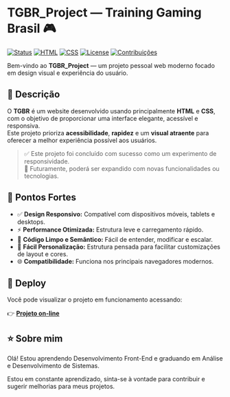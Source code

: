 # TGBR_Project — Training Gaming Brasil 🎮

[![Status](https://img.shields.io/badge/status-conclu%C3%ADdo-brightgreen)](https://github.com/Myoui-sys/TGBR_Project)
[![HTML](https://img.shields.io/badge/HTML-5-orange?logo=html5)](https://developer.mozilla.org/en-US/docs/Web/HTML)
[![CSS](https://img.shields.io/badge/CSS-3-blue?logo=css3)](https://developer.mozilla.org/en-US/docs/Web/CSS)
[![License](https://img.shields.io/badge/license-MIT-green)](LICENSE)
[![Contribuições](https://img.shields.io/badge/contribui%C3%A7%C3%B5es-bem--vindas-brightgreen)](https://github.com/Myoui-sys/TGBR_Project/issues)

Bem-vindo ao **TGBR_Project** — um projeto pessoal web moderno focado em design visual e experiência do usuário.

## 🧾 Descrição

O **TGBR** é um website desenvolvido usando principalmente **HTML** e **CSS**, com o objetivo de proporcionar uma interface elegante, acessível e responsiva.  
Este projeto prioriza **acessibilidade**, **rapidez** e um **visual atraente** para oferecer a melhor experiência possível aos usuários.

> ✅ Este projeto foi concluído com sucesso como um experimento de responsividade.  
> 🔄 Futuramente, poderá ser expandido com novas funcionalidades ou tecnologias.

## 🌟 Pontos Fortes

- ✅ **Design Responsivo:** Compatível com dispositivos móveis, tablets e desktops.
- ⚡ **Performance Otimizada:** Estrutura leve e carregamento rápido.
- 🧼 **Código Limpo e Semântico:** Fácil de entender, modificar e escalar.
- 🎨 **Fácil Personalização:** Estrutura pensada para facilitar customizações de layout e cores.
- 🌐 **Compatibilidade:** Funciona nos principais navegadores modernos.

## 🚀 Deploy

Você pode visualizar o projeto em funcionamento acessando:

👉 **[Projeto on-line](https://myoui-sys.github.io/TGBR_Project/)**

## ⭐ Sobre mim
Olá! Estou aprendendo Desenvolvimento Front-End e graduando em Análise e Desenvolvimento de Sistemas.

Estou em constante aprendizado, sinta-se à vontade para contribuir e sugerir melhorias para meus projetos.
